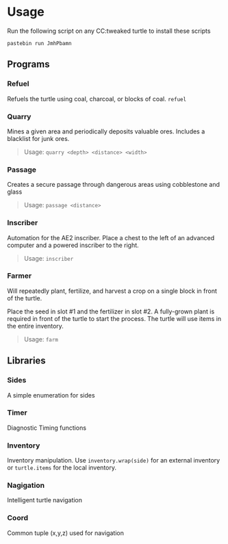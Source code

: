 # Usage
Run the following script on any CC:tweaked turtle to install these scripts

`pastebin run JmhPbamn`

## Programs

### Refuel
Refuels the turtle using coal, charcoal, or blocks of coal.
`refuel`

### Quarry
Mines a given area and periodically deposits valuable ores. Includes a blacklist for junk ores.

> Usage: `quarry <depth> <distance> <width>`

### Passage
Creates a secure passage through dangerous areas using cobblestone and glass

> Usage: `passage <distance>`


### Inscriber
Automation for the AE2 inscriber. Place a chest to the left of an advanced computer and a powered inscriber to the right.

> Usage: `inscriber`

### Farmer
Will repeatedly plant, fertilize, and harvest a crop on a single block in front of the turtle.

Place the seed in slot #1 and the fertilizer in slot #2. A fully-grown plant is required in front of the turtle to start the process.
The turtle will use items in the entire inventory.

> Usage: `farm`


## Libraries

### Sides
A simple enumeration for sides

### Timer
Diagnostic Timing functions

### Inventory
Inventory manipulation. Use `inventory.wrap(side)` for an external inventory or `turtle.items` for the local inventory.

### Nagigation
Intelligent turtle navigation

### Coord
Common tuple (x,y,z) used for navigation
